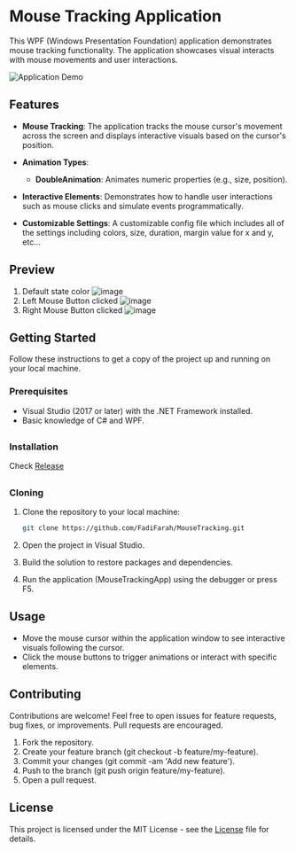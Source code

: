 # Mouse Tracking Application

This WPF (Windows Presentation Foundation) application demonstrates mouse tracking functionality. The application showcases visual interacts with mouse movements and user interactions.


![Application Demo](demo.gif)

## Features

- **Mouse Tracking**: The application tracks the mouse cursor's movement across the screen and displays interactive visuals based on the cursor's position.
  
- **Animation Types**:
  - **DoubleAnimation**: Animates numeric properties (e.g., size, position).

- **Interactive Elements**: Demonstrates how to handle user interactions such as mouse clicks and simulate events programmatically.
- **Customizable Settings**: A customizable config file which includes all of the settings including colors, size, duration, margin value for x and y, etc...

## Preview

1. Default state color ![image](https://github.com/FadiFarah/MouseTracking/assets/69034688/e6ea928a-bde3-4585-8f64-3eb1c1f42de1)
2. Left Mouse Button clicked ![image](https://github.com/FadiFarah/MouseTracking/assets/69034688/9cc0ac14-b0f1-497d-b02d-92f8acc7d1fe)
3. Right Mouse Button clicked ![image](https://github.com/FadiFarah/MouseTracking/assets/69034688/59d6f931-a2b3-4d2b-8e7c-a149099f60f8)

## Getting Started

Follow these instructions to get a copy of the project up and running on your local machine.

### Prerequisites

- Visual Studio (2017 or later) with the .NET Framework installed.
- Basic knowledge of C# and WPF.

##

### Installation
Check [Release](https://github.com/FadiFarah/MouseTracking/releases)

##

### Cloning

1. Clone the repository to your local machine:

   ```bash
   git clone https://github.com/FadiFarah/MouseTracking.git
2. Open the project in Visual Studio.

3. Build the solution to restore packages and dependencies.

4. Run the application (MouseTrackingApp) using the debugger or press F5.

## Usage
- Move the mouse cursor within the application window to see interactive visuals following the cursor.
- Click the mouse buttons to trigger animations or interact with specific elements.

## Contributing
Contributions are welcome! Feel free to open issues for feature requests, bug fixes, or improvements. Pull requests are encouraged.

1. Fork the repository.
2. Create your feature branch (git checkout -b feature/my-feature).
3. Commit your changes (git commit -am 'Add new feature').
4. Push to the branch (git push origin feature/my-feature).
5. Open a pull request.

## License
This project is licensed under the MIT License - see the [License](LICENSE "https://github.com/FadiFarah/MouseTracking/blob/main/LICENSE") file for details.
